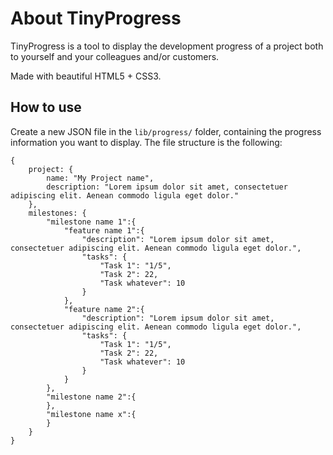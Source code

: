 About TinyProgress
==================
TinyProgress is a tool to display the development progress of a project both to yourself and your colleagues and/or customers.

Made with beautiful HTML5 + CSS3.


How to use
----------
Create a new JSON file in the `lib/progress/` folder, containing the progress information you want to display.
The file structure is the following:

    {
        project: {
            name: "My Project name",
            description: "Lorem ipsum dolor sit amet, consectetuer adipiscing elit. Aenean commodo ligula eget dolor."
        },
        milestones: {
            "milestone name 1":{
                "feature name 1":{
                    "description": "Lorem ipsum dolor sit amet, consectetuer adipiscing elit. Aenean commodo ligula eget dolor.",
                    "tasks": {
                        "Task 1": "1/5",
                        "Task 2": 22,
                        "Task whatever": 10
                    }
                },
                "feature name 2":{
                    "description": "Lorem ipsum dolor sit amet, consectetuer adipiscing elit. Aenean commodo ligula eget dolor.",
                    "tasks": {
                        "Task 1": "1/5",
                        "Task 2": 22,
                        "Task whatever": 10
                    }
                }
            },
            "milestone name 2":{
            },
            "milestone name x":{
            }
        }
    }